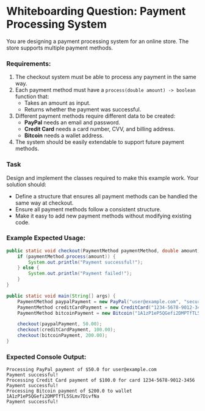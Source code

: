 # Whiteboarding Question: Payment Processing System  

You are designing a payment processing system for an online store. The store supports multiple payment methods.

### **Requirements:**  
1. The checkout system must be able to process any payment in the same way.  
2. Each payment method must have a `process(double amount) -> boolean` function that:  
   - Takes an amount as input.  
   - Returns whether the payment was successful.  
3. Different payment methods require different data to be created:  
   - **PayPal** needs an email and password.  
   - **Credit Card** needs a card number, CVV, and billing address.  
   - **Bitcoin** needs a wallet address.  
4. The system should be easily extendable to support future payment methods.  

### **Task**  
Design and implement the classes required to make this example work. Your solution should:  
- Define a structure that ensures all payment methods can be handled the same way at checkout.  
- Ensure all payment methods follow a consistent structure.  
- Make it easy to add new payment methods without modifying existing code.  

### **Example Expected Usage:**  
```java
public static void checkout(PaymentMethod paymentMethod, double amount) {
    if (paymentMethod.process(amount)) {
        System.out.println("Payment successful!");
    } else {
        System.out.println("Payment failed!");
    }
}

public static void main(String[] args) {
    PaymentMethod paypalPayment = new PayPal("user@example.com", "securepassword");
    PaymentMethod creditCardPayment = new CreditCard("1234-5678-9012-3456", "123", "123 Main St");
    PaymentMethod bitcoinPayment = new Bitcoin("1A1zP1eP5QGefi2DMPTfTL5SLmv7DivfNa");

    checkout(paypalPayment, 50.00);  
    checkout(creditCardPayment, 100.00);  
    checkout(bitcoinPayment, 200.00);  
}
```

### **Expected Console Output:**
```
Processing PayPal payment of $50.0 for user@example.com
Payment successful!
Processing Credit Card payment of $100.0 for card 1234-5678-9012-3456
Payment successful!
Processing Bitcoin payment of $200.0 to wallet 1A1zP1eP5QGefi2DMPTfTL5SLmv7DivfNa
Payment successful!
```

